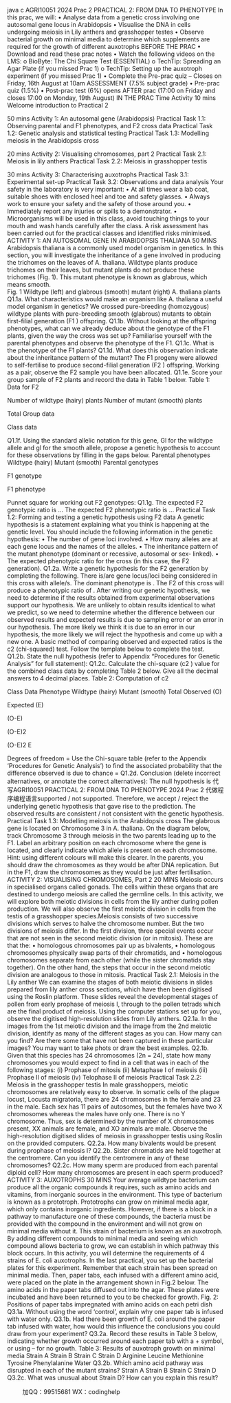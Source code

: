 java c
AGRI10051   2024   Prac   2 
PRACTICAL 2: FROM DNA TO PHENOTYPE 
In this   prac, we   will:
•         Analyse   data   from   a   genetic   cross   involving   one   autosomal   gene   locus   in Arabidopsis 
•         Visualise the   DNA   in cells   undergoing   meiosis   in   Lily anthers and grasshopper testes
•         Observe   bacterial   growth   on   minimal   media   to   determine   which   supplements   are   required   for   the growth   of   different   auxotrophs
BEFORE THE PRAC 
•          Download and   read these   prac   notes
•         Watch   the   following   videos   on   the   LMS:
o BioByte: The Chi Square Test (ESSENTIAL) 
o TechTip: Spreading an Agar Plate (if you missed Prac 1) 
o TechTip: Setting up the auxotroph experiment (if you missed Prac 1) 
• Complete the Pre-prac quiz – Closes on Friday, 16th August at 10am 
ASSESSMENT (7.5% subject grade) 
•          Pre-prac quiz   (1.5%)
•          Post-prac test   (6%) opens AFTER   prac   (17:00 on   Friday and closes 17:00 on Monday, 19th August)
IN THE PRAC 
Time 
Activity 
10 mins 
Welcome  introduction to Practical 2 

50 mins 
Activity 1: An autosomal gene (Arabidopsis) 
Practical Task 1.1: Observing parental and F1 phenotypes, and F2 cross data   Practical Task 1.2: Genetic analysis and statistical testing 
Practical Task 1.3: Modelling meiosis in the Arabidopsis cross 

20 mins 
Activity 2: Visualising chromosomes, part 2 
Practical Task 2.1: Meiosis in lily anthers 
Practical Task 2.2: Meiosis in grasshopper testis 

30 mins 
Activity 3: Characterising auxotrophs 
Practical Task 3.1: Experimental set-up 
Practical Task   3.2: Observations and data analysis 
Your safety in the laboratory is very important: 
• At all times wear a lab coat, suitable shoes with enclosed heel and toe and safety glasses. 
• Always work to ensure your safety and the safety of those around you. 
• Immediately report any injuries or spills to a demonstrator. 
• Microorganisms will be used in this class, avoid touching things to your mouth and wash hands carefully after the class. 
A risk assessment has been carried out for the practical classes and identified risks minimised. 
ACTIVITY 1: AN AUTOSOMAL GENE IN ARABIDOPSIS THALIANA  50 MINS 
Arabidopsis thaliana is a commonly   used   model organism   in genetics.   In this   section, you   will   investigate the   inheritance of a gene   involved   in   producing the trichomes on the   leaves   of A. thaliana. Wildtype   plants   produce trichomes on their   leaves,   but   mutant   plants do   not   produce these trichomes   (Fig.   1). This   mutant   phenotype   is   known as glabrous, which   means smooth.  
Fig.   1 Wildtype   (left) and glabrous (smooth)   mutant (right) A. thaliana plants
Q1.1a. What characteristics would   make an organism   like A. thaliana a   useful   model   organism   in   genetics?
We crossed pure-breeding (homozygous) wildtype   plants with pure-breeding smooth   (glabrous)   mutants   to   obtain   first-filial   generation   (F1   ) offspring.
Q1.1b. Without   looking   at   the   offspring   phenotypes, what   can   we   already   deduce   about   the   genotype   of the   F1    plants, given the way the cross   was   set   up?
Familiarise   yourself   with   the   parental   phenotypes   and   observe   the   phenotype   of   the   F1.
Q1.1c. What   is the   phenotype of the   F1    plants?
Q1.1d. What does this observation   indicate about the   inheritance   pattern   of the   mutant?
The   F1    progeny were allowed to self-fertilise to   produce second-filial   generation   (F2   )   offspring.   Working   as a   pair, observe the   F2   sample you   have   been allocated.
Q1.1e. Score your group sample of   F2      plants   and   record the   data   in Table   1   below.
Table 1: Data for F2 

Number of wildtype (hairy) plants 
Number of mutant (smooth) plants 

Total 
Group data 



Class data 



Q1.1f. Using   the   standard   allelic   notation   for   this   gene, Gl for   the   wildtype   allele   and gl for   the   smooth allele,   propose a genetic   hypothesis to account for these observations   by   filling   in   the   gaps   below.
Parental phenotypes 
Wildtype (hairy) 
Mutant (smooth) 
Parental genotypes 


F1 genotype 

F1 phenotype 

Punnet square for working out   F2    genotypes:
Q1.1g. The expected   F2 genotypic ratio   is   …
The expected   F2 phenotypic ratio   is   …
Practical Task 1.2: Forming and testing a genetic hypothesis using F2 data 
A   genetic   hypothesis   is   a   statement   explaining   what   you   think   is   happening   at   the   genetic   level.   You   should include   the   following   information   in   the   genetic   hypothesis:
•         The   number of gene   loci   involved.
•          How   many alleles are at each   gene   locus   and   the   names   of the   alleles.
•         The   inheritance   pattern of the   mutant   phenotype   (dominant or   recessive, autosomal or   sex- linked).
•       The   expected   phenotypic   ratio   for   the   cross   (in   this   case,   the   F2    generation).
Q1.2a. Write   a   genetic   hypothesis   for   the   F2   generation   by   completing   the   following.
There   is/are   gene   locus/loci   being considered   in this cross with   allele/s. The dominant phenotype   is    . The   F2   of   this   cross will   produce a   phenotypic ratio   of    .
After   writing   our   genetic   hypothesis, we   need   to   determine   if   the   results   obtained   from   experimental observations support our   hypothesis. We are   unlikely to   obtain   results   identical to   what we   predict,   so   we need to determine whether the difference   between our   observed   results   and   expected   results   is   due to sampling error or an error   in   our   hypothesis. The   more   likely   we think   it   is   due   to   an   error   in   our   hypothesis, the   more   likely we will   reject the   hypothesis and come   up with   a   new   one. 
A   basic   method of comparing observed and expected   ratios   is   the   c2      (chi-squared)   test.   Follow   the   template   below   to   complete   the   test.
Q1.2b. State   the   null   hypothesis   (refer to Appendix “Procedures for Genetic Analysis” for full statement):
Q1.2c. Calculate the chi-square   (c2   ) value for the combined   class   data   by   completing Table   2   below.   Give   all   the   decimal   answers   to 4 decimal places.
Table 2: Computation of c2 

Class Data 
Phenotype 
Wildtype (hairy) 
Mutant (smooth) 
Total 
Observed (O) 



Expected (E) 



(O-E) 



(O-E)2 



(O-E)2 E 



Degrees of freedom   =
Use   the   Chi-square   table   (refer to the Appendix ‘Procedures for Genetic Analysis’) to   find   the   associated probability   that   the   difference   observed   is   due   to   chance   =
Q1.2d. Conclusion (delete incorrect alternatives, or annotate the correct alternatives):
The   null   hypothesis   is 代 写AGRI10051 PRACTICAL 2: FROM DNA TO PHENOTYPE 2024 Prac 2
代做程序编程语言supported / not supported. Therefore, we accept / reject the   underlying genetic hypothesis that gave   rise to the   prediction. The observed   results are consistent / not consistent with   the   genetic   hypothesis.
Practical Task 1.3: Modelling meiosis in the Arabidopsis cross 
The glabrous gene   is   located on Chromosome 3   in A. thaliana.   On the   diagram   below, track   Chromosome   3   through   meiosis   in the two   parents   leading   up to the   F1.   Label an arbitrary   position on   each   chromosome where the gene   is   located, and clearly indicate which allele is present on each chromosome.   Hint:   using   different   colours   will   make   this   clearer. 
In the   parents, you should draw the chromosomes   as they   would   be after DNA   replication.   But   in   the   F1,   draw   the   chromosomes   as   they   would   be   just   after   fertilisation.
ACTIVITY 2: VISUALISING CHROMOSOMES, Part 2  20 MINS 
Meiosis   occurs   in   specialised   organs   called   gonads. The   cells   within   these   organs   that   are   destined   to undergo   meiosis are called the germline cells.   In this   activity,   we   will   explore   both   meiotic   divisions   in   cells   from the   lily anther during   pollen   production. We will also   observe   the   first   meiotic   division   in   cells   from the   testis   of   a   grasshopper   species.Meiosis   consists   of   two   successive   divisions   which   serves   to   halve   the   chromosome   number.   But   the   two divisions of   meiosis differ.   In the first division, three   special   events   occur that   are   not   seen   in   the   second      meiotic division   (or   in   mitosis). These are that the:
•          homologous chromosomes   pair   up as   bivalents,
•          homologous   chromosomes   physically   swap   parts   of   their   chromatids,   and
•          homologous   chromosomes   separate   from   each   other   (while   the   sister   chromatids   stay   together).
On the other   hand, the steps that occur   in the   second   meiotic   division   are   analogous to   those   in   mitosis.
Practical Task 2.1: Meiosis in the Lily anther 
We can examine the stages of   both   meiotic   divisions   in   slides   prepared from   lily   anther   cross   sections, which   have then   been digitised   using the   Roslin   platform. These slides   reveal the developmental   stages   of pollen from early   prophase of   meiosis   I, through to the   pollen tetrads which   are   the   final   product   of   meiosis.
Using   the   computer   stations   set   up   for   you, observe   the   digitised   high-resolution   slides   from   Lily   anthers.
Q2.1a. In the   images from the   1st    meiotic division and the   image from   the   2nd      meiotic   division,   identify   as   many of the different stages as you   can.   How   many   can   you   find?   Are   there   some   that   have   not   been captured   in these   particular   images? You   may want to take   phots or draw the   best   examples.
Q2.1b. Given that this species   has   24 chromosomes   (2n =   24),   state   how   many   chromosomes   you   would   expect to find   in a cell that was   in   each   of the following   stages:
(i)                            Prophase of   mitosis
(ii)                         Metaphase   I of   meiosis
(iii)                      Prophase   II of   meiosis
(iv)                     Telophase   II of   meiosis
Practical Task 2.2: Meiosis in the grasshopper testis 
In   male grasshoppers,   meiotic chromosomes are   relatively easy to   observe.   In   somatic   cells   of the   plague      locust, Locusta migratoria, there are   24 chromosomes   in the   female   and   23   in   the   male.   Each   sex   has   11 pairs of autosomes,   but the females   have two X chromosomes   whereas the   males   have   only   one.   There   is   no Y chromosome. Thus, sex   is determined   by the   number of   X   chromosomes   present,   XX   animals   are female, and   XO   animals   are   male.
Observe the   high-resolution digitised slides of   meiosis   in grasshopper testis   using   Roslin   on the   provided computers.
Q2.2a. How   many   bivalents would   be   present during   prophase of   meiosis   I?
Q2.2b. Sister chromatids are   held together at the   centromere.   Can   you   identify   the   centromere   in   any   of   these   chromosomes?
Q2.2c. How   many sperm are   produced from each   parental diploid   cell?   How   many   chromosomes   are   present   in each sperm   produced?
ACTIVITY 3: AUXOTROPHS  30 MINS 
Your average wildtype   bacterium can   produce all the   organic   compounds   it   requires, such   as   amino   acids and vitamins, from   inorganic sources   in the environment. This type of   bacterium   is   known   as   a prototroph.   Prototrophs can grow on   minimal   media agar, which   only   contains   inorganic   ingredients. 
However,   if there   is a   block   in a   pathway to   manufacture one of   these   compounds,   the   bacteria   must   be   provided with the compound   in the environment and   will   not   grow   on   minimal   media   without   it. This strain of   bacterium   is   known as an auxotroph.   By   adding   different   compounds to   minimal   media   and   seeing   which   compound   allows   bacteria   to   grow, we   can   establish   in   which   pathway   this   block   occurs.
In   this   activity, you   will   determine   the   requirements   of   4   strains   of E. coli auxotrophs.
In the   last   practical, you set   up the   bacterial   plates for this experiment.   Remember that   each   strain   has been spread on   minimal   media. Then,   paper tabs, each   infused with   a   different   amino   acid, were   placed   on   the   plate   in the arrangement shown   in   Fig.2   below. The amino acids   in   the   paper   tabs   diffused   out   into   the      agar. These   plates were   incubated and   have   been   returned to you to   be checked for   growth. 
Fig.   2:   Positions of   paper tabs impregnated with   amino acids on   each   petri   dish 
Q3.1a. Without   using   the   word ‘control’, explain   why   one   paper   tab   is   infused   with   water   only.
Q3.1b. Had there   been growth of E. coli around the   paper   tab   infused   with   water,   how   would   this   influence   the   conclusions   you   could   draw   from   your   experiment?
Q3.2a. Record these   results   in Table 3   below,   indicating whether growth occurred   around   each   paper tab   with a + symbol,   or   using – for   no   growth.
Table 3: Results of auxotroph growth on minimal media 
                                                                       Strain A                       Strain B                       Strain C                    Strain D 
Arginine 
Leucine 
Methionine 
Tyrosine 
Phenylalanine 
Water 
Q3.2b. Which amino acid   pathway was disrupted   in   each   of the   mutant   strains?
Strain   A 
Strain   B
Strain   C
Strain   D
Q3.2c. What was   unusual about Strain   D?   How can you   explain this   result?





         
加QQ：99515681  WX：codinghelp
